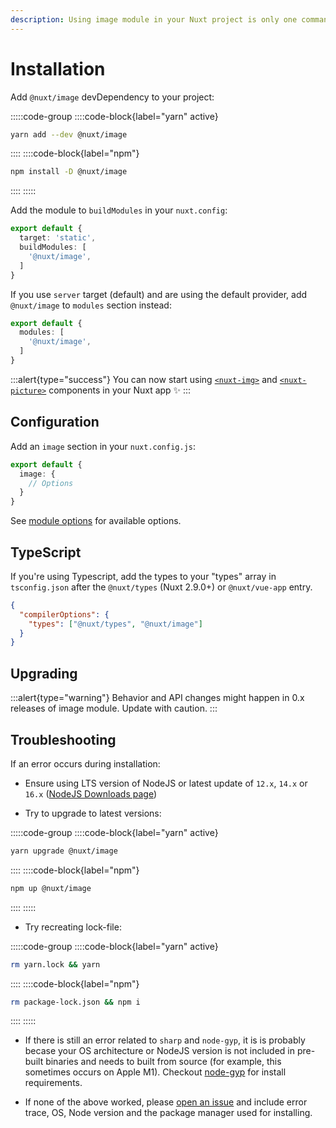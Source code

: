 ```yaml
---
description: Using image module in your Nuxt project is only one command away. ✨
---
```


# Installation

Add `@nuxt/image` devDependency to your project:

:::::code-group
  ::::code-block{label="yarn" active}

  ```bash
  yarn add --dev @nuxt/image
  ```

  ::::
  ::::code-block{label="npm"}

  ```bash
  npm install -D @nuxt/image
  ```

  ::::
:::::

Add the module to `buildModules` in your `nuxt.config`:

```ts [nuxt.config.js]
export default {
  target: 'static',
  buildModules: [
    '@nuxt/image',
  ]
}
```

If you use `server` target (default) and are using the default provider, add `@nuxt/image` to `modules` section instead:

```ts [nuxt.config.js]
export default {
  modules: [
    '@nuxt/image',
  ]
}
```

:::alert{type="success"}
You can now start using [`<nuxt-img>`](/components/nuxt-img) and [`<nuxt-picture>`](/components/nuxt-picture) components in your Nuxt app ✨
:::

## Configuration

Add an `image` section in your `nuxt.config.js`:

```ts [nuxt.config.js]
export default {
  image: {
    // Options
  }
}
```

See [module options](/api/options) for available options.

## TypeScript

If you're using Typescript, add the types to your "types" array in `tsconfig.json` after the `@nuxt/types` (Nuxt 2.9.0+) or `@nuxt/vue-app` entry.

```json [tsconfig.json]
{
  "compilerOptions": {
    "types": ["@nuxt/types", "@nuxt/image"]
  }
}
```

## Upgrading

:::alert{type="warning"}
Behavior and API changes might happen in 0.x releases of image module. Update with caution.
:::

## Troubleshooting

If an error occurs during installation:

- Ensure using LTS version of NodeJS or latest update of `12.x`, `14.x` or `16.x` ([NodeJS Downloads page](https://nodejs.org/en/download/))

- Try to upgrade to latest versions:

:::::code-group
  ::::code-block{label="yarn" active}
  ```bash
  yarn upgrade @nuxt/image
  ```
  ::::
  ::::code-block{label="npm"}
  ```bash
  npm up @nuxt/image
  ```
  ::::
:::::

- Try recreating lock-file:

:::::code-group
  ::::code-block{label="yarn" active}
  ```bash
  rm yarn.lock && yarn
  ```
  ::::
  ::::code-block{label="npm"}
  ```bash
  rm package-lock.json && npm i
  ```
  ::::
:::::

- If there is still an error related to `sharp` and `node-gyp`, it is is probably becase your OS architecture or NodeJS version is not included in pre-built binaries and needs to built from source (for example, this sometimes occurs on Apple M1). Checkout [node-gyp](https://github.com/nodejs/node-gyp#installation) for install requirements.

- If none of the above worked, please [open an issue](https://github.com/nuxt/image/issues) and include error trace, OS, Node version and the package manager used for installing.
